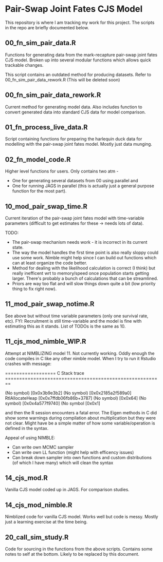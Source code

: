 # Pair-Swap Joint Fates CJS Model

This repository is where I am tracking my work for this project. The scripts in the repo are briefly documented below. 

## 00_fn_sim_pair_data.R

Functions for generating data from the mark-recapture pair-swap joint fates CJS model. Broken up into several modular functions which allows quick trackable changes.

This script contains an outdated method for producing datasets. Refer to 00_fn_sim_pair_data_rework.R (This will be deleted soon)

## 00_fn_sim_pair_data_rework.R

Current method for generating model data. Also includes function to convert generated data into standard CJS data for model comparison. 

## 01_fn_process_live_data.R

Script containing functions for preparing the harlequin duck data for modelling with the pair-swap joint fates model. Mostly just data munging. 

## 02_fn_model_code.R

Higher level functions for users. Only contains two atm - 

- One for generating several datasets from 00 using parallel and
- One for running JAGS in parallel (this is actually just a general purpose function for the most part).

## 10_mod_pair_swap_time.R

Current iteration of the pair-swap joint fates model with time-variable parameters (difficult to get estimates for these -> needs lots of data).

TODO:
- The pair-swap mechanism needs work - it is incorrect in its current state. 
- The way the model handles the first time point is also really sloppy could use some work. Nimble might help since I can build out functions which can at least organize the code better. 
- Method for dealing with the likelihood calculation is correct (I think) but really inefficent wrt to memory/speed once population starts getting larger. There's probably a bunch of calculations that can be streamlined. 
- Priors are way too flat and will slow things down quite a bit (low priority thing to fix right now). 

## 11_mod_pair_swap_notime.R

See above but without time variable parameters (only one survival rate, etc). 
FYI: Recruitment is still time-variable and the model is fine with estimating this as it stands. 
List of TODOs is the same as 10. 

## 11_cjs_mod_nimble_WIP.R

Attempt at NIMBLIZING model 11. Not currently working. Oddly enough the code compiles in C like any other nimble model. When I try to run it Rstudio crashes with message:

================== C Stack trace ========================================================

(No symbol) [0x0x3b9e3b2]
(No symbol) [0x0x2185a2f589a0]
RtlAllocateHeap [0x0x7ffdb06fb86b+3787]
(No symbol) [0x0x64]
(No symbol) [0x0x4a577f9740]
(No symbol [0x0x1]

and then the R session encounters a fatal error. The Eigen methods in C did show some warnings during compilation about multiplication but they were not clear. Might have be a simple matter of how some variable/operation is defined in the syntax. 

Appeal of using NIMBLE: 

- Can write own MCMC sampler 
- Can write own LL function (might help with efficency issues)
- Can break down sampler into own functions and custom distributions (of which I have many) which will clean the syntax

## 14_cjs_mod.R

Vanilla CJS model coded up in JAGS. For comparison studies. 

## 14_cjs_mod_nimble.R

Nimblized code for vanilla CJS model. Works well but code is messy. Mostly just a learning exercise at the time being. 

## 20_call_sim_study.R

Code for sourcing in the functions from the above scripts. Contains some notes to self at the bottom. Likely to be replaced by this document. 

